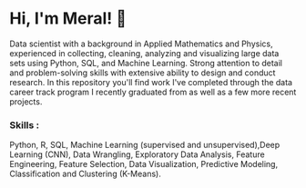 # Hi, I'm Meral! 👋
                                                                                                
Data scientist with a background in Applied Mathematics and Physics, experienced in collecting, cleaning, analyzing and visualizing large data sets using Python, SQL, and Machine Learning. Strong attention to detail and problem-solving skills with extensive ability to design and conduct research. In this repository you'll find work I've completed through the data career track program I recently graduated from as well as a few more recent projects. 

### Skills :

Python, R, SQL, Machine Learning (supervised and unsupervised),Deep Learning (CNN), Data Wrangling, Exploratory Data Analysis, Feature Engineering, Feature Selection, Data Visualization, Predictive Modeling, Classification and Clustering (K-Means).                                                                                                        

